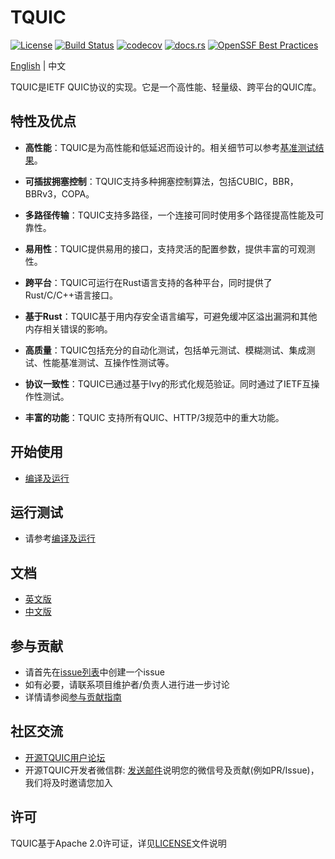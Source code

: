 # TQUIC

[![License](https://img.shields.io/badge/license-Apache%202.0-green)](https://github.com/Tencent/tquic/blob/develop/LICENSE)
[![Build Status](https://img.shields.io/github/actions/workflow/status/tencent/tquic/rust.yml)](https://github.com/Tencent/tquic/actions/workflows/rust.yml)
[![codecov](https://codecov.io/gh/tencent/tquic/graph/badge.svg)](https://codecov.io/gh/tencent/tquic)
[![docs.rs](https://docs.rs/tquic/badge.svg)](https://docs.rs/tquic)
[![OpenSSF Best Practices](https://www.bestpractices.dev/projects/8010/badge)](https://www.bestpractices.dev/projects/8010)

[English](README.md) | 中文

TQUIC是IETF QUIC协议的实现。它是一个高性能、轻量级、跨平台的QUIC库。


## 特性及优点

* **高性能**：TQUIC是为高性能和低延迟而设计的。相关细节可以参考[基准测试结果](https://tquic.net/zh/docs/further_readings/benchmark)。

* **可插拔拥塞控制**：TQUIC支持多种拥塞控制算法，包括CUBIC，BBR，BBRv3，COPA。

* **多路径传输**：TQUIC支持多路径，一个连接可同时使用多个路径提高性能及可靠性。

* **易用性**：TQUIC提供易用的接口，支持灵活的配置参数，提供丰富的可观测性。

* **跨平台**：TQUIC可运行在Rust语言支持的各种平台，同时提供了Rust/C/C++语言接口。

* **基于Rust**：TQUIC基于用内存安全语言编写，可避免缓冲区溢出漏洞和其他内存相关错误的影响。

* **高质量**：TQUIC包括充分的自动化测试，包括单元测试、模糊测试、集成测试、性能基准测试、互操作性测试等。

* **协议一致性**：TQUIC已通过基于Ivy的形式化规范验证。同时通过了IETF互操作性测试。

* **丰富的功能**：TQUIC 支持所有QUIC、HTTP/3规范中的重大功能。


## 开始使用
- [编译及运行](https://tquic.net/zh/docs/getting_started/installation)


## 运行测试
- 请参考[编译及运行](https://tquic.net/zh/docs/getting_started/installation)


## 文档

- [英文版](https://tquic.net/docs/intro)
- [中文版](https://tquic.net/zh/docs/intro)


## 参与贡献

- 请首先在[issue列表](http://github.com/tencent/tquic/issues)中创建一个issue
- 如有必要，请联系项目维护者/负责人进行进一步讨论
- 详情请参阅[参与贡献指南](https://tquic.net/zh/docs/category/contributing/)


## 社区交流

- [开源TQUIC用户论坛](https://github.com/tencent/tquic/discussions)
- 开源TQUIC开发者微信群: [发送邮件](mailto:iyangsj@gmail.com)说明您的微信号及贡献(例如PR/Issue)，我们将及时邀请您加入


## 许可

TQUIC基于Apache 2.0许可证，详见[LICENSE](LICENSE)文件说明
